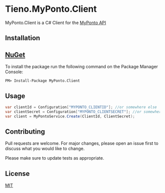 # Tieno.MyPonto.Client

MyPonto.Client is a  C# Client for the [MyPonto API](https://documentation.myponto.com/api)

## Installation

## [NuGet](https://www.nuget.org/packages/MyPonto.Client/)
To install the package run the following command on the Package Manager Console:

```
PM> Install-Package MyPonto.Client
```

## Usage

```c#
var clientId = Configuration["MYPONTO_CLIENTID"]; //or somewhere else
var clientSecret = Configuration["MYPONTO_CLIENTSECRET"]; //or somewhere else
var client = MyPontoService.Create(ClientId, ClientSecret);
```

## Contributing
Pull requests are welcome. For major changes, please open an issue first to discuss what you would like to change.

Please make sure to update tests as appropriate.

## License
[MIT](https://choosealicense.com/licenses/mit/)
